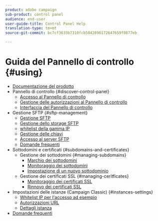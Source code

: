 ```yaml
---
product: adobe campaign
sub-product: control panel
audience: end-user
user-guide-title: Control Panel Help
translation-type: tm+mt
source-git-commit: bc7cf3633b7310fcb5842896172647659f0877eb

---
```



# Guida del Pannello di controllo {#using}

+ [Documentazione del prodotto](control-panel-home.md)
+ Pannello di controllo {#discover-control-panel}
   + [Accesso al Pannello di controllo](discover/using/accessing-control-panel.md)
   + [Gestione delle autorizzazioni al Pannello di controllo](discover/using/managing-permissions.md)
   + [Interfaccia del Pannello di controllo](discover/using/discovering-the-interface.md)
+ Gestione SFTP {#sftp-management}
   + [Gestione SFTP](sftp/using/about-sftp-management.md)
   + [Gestione dello storage SFTP](sftp/using/sftp-storage-management.md)
   + [whitelist della gamma IP](sftp/using/ip-range-whitelisting.md)
   + [Gestione delle chiavi](sftp/using/key-management.md)
   + [Accesso al server SFTP](sftp/using/logging-into-sftp-server.md)
   + [Domande frequenti](sftp/using/common-questions.md)
+ Sottodomini e certificati {#subdomains-and-certificates}
   + Gestione dei sottodomini {#managing-subdomains}
      + [Marchio dei sottodomini](subdomains-certificates/using/subdomains-branding.md)
      + [Monitoraggio dei sottodomini](subdomains-certificates/using/monitoring-subdomains.md)
      + [Impostazione di un nuovo sottodominio](subdomains-certificates/using/setting-up-new-subdomain.md)
   + Gestione dei certificati SSL {#managing-ceritficates}
      + [Monitoraggio dei certificati SSL](subdomains-certificates/using/monitoring-ssl-certificates.md)
      + [Rinnovo dei certificati SSL](subdomains-certificates/using/renewing-subdomain-certificate.md)
+ Impostazioni delle istanze (Campaign Classic) {#instances-settings}
   + [Whitelist IP per l&#39;accesso ad esempio](instances-settings/using/ip-whitelisting-instance-access.md)
   + [Autorizzazioni URL](instances-settings/using/url-permissions.md)
   + [Dettagli istanza](instances-settings/using/instance-details.md)
+ [Domande frequenti](faq.md)

